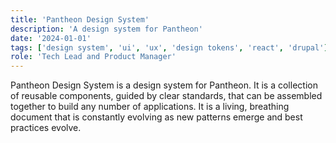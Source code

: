```yaml
---
title: 'Pantheon Design System'
description: 'A design system for Pantheon'
date: '2024-01-01'
tags: ['design system', 'ui', 'ux', 'design tokens', 'react', 'drupal']
role: 'Tech Lead and Product Manager'
---
```


Pantheon Design System is a design system for Pantheon. It is a collection of reusable components, guided by clear standards, that can be assembled together to build any number of applications. It is a living, breathing document that is constantly evolving as new patterns emerge and best practices evolve.
